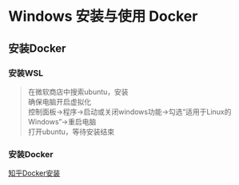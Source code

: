 
# Windows 安装与使用 Docker
## 安装Docker
### 安装WSL
> 在微软商店中搜索ubuntu，安装  
> 确保电脑开启虚拟化  
> 控制面板->程序->启动或关闭windows功能->勾选“适用于Linux的Windows”->重启电脑  
> 打开ubuntu，等待安装结束
### 安装Docker
[知乎Docker安装](https://zhuanlan.zhihu.com/p/441965046)
